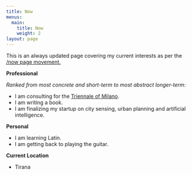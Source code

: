 ```yaml
---
title: Now
menus:
  main:
    title: Now
    weight: 2
layout: page
---
```

This is an always updated page covering my current interests as per the [/now page movement.](https://nownownow.com/)

**Professional**

*Ranked from most concrete and short-term to most abstract longer-term:* 

* I am consulting for the [Triennale of Milano](https://www.triennale.org/en/).
* I am writing a book.
* I am finalizing my startup on city sensing, urban planning and artificial intelligence.

**Personal**

* I am learning Latin.
* I am getting back to playing the guitar.

**Current Location**

* Tirana